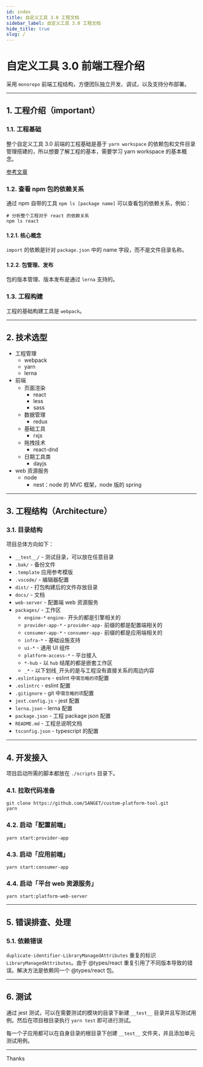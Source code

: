 ```yaml
---
id: index
title: 自定义工具 3.0 工程文档
sidebar_label: 自定义工具 3.0 工程文档
hide_title: true
slug: /
---
```



# 自定义工具 3.0 前端工程介绍

采用 `monorepo` 前端工程结构，方便团队独立开发、调试，以及支持分布部署。

---

<!-- ## 1. 知识库

1. 整体
   - [系统架构](https://www.tapd.cn/41909965/documents/show/1141909965001000886?file_type=word&file_ext=0-%E5%89%8D%E7%AB%AF%E6%9E%B6%E6%9E%84%E8%AE%BE%E8%AE%A1v3)
2. 公用模块
   - [路由模块设计方案](https://www.tapd.cn/41909965/documents/show/1141909965001001066?file_type=word)
3. 配置端接入
   - [页面设计器方案](https://www.tapd.cn/41909965/documents/show/1141909965001001350?file_type=word)
   - [配置端业务模块接入](./平台接入/write-sub-app.md)
   - [平台组件接入](./docs/平台组件接入规则.md)
4. 应用端
   - [应用前端运行方案](https://www.tapd.cn/41909965/documents/show/1141909965001001298?file_type=word)
   - [应用端权限控制方案](https://www.tapd.cn/41909965/documents/show/1141909965001001065?file_type=word)
   - [IUB-DSL 引擎接入 TODO](TODO)
5. [工程部署](./docs/工程/deployment.md)

--- -->

## 1. 工程介绍（important）

### 1.1. 工程基础

整个自定义工具 3.0 前端的工程基础是基于 `yarn workspace` 的依赖包和文件目录管理搭建的，所以想要了解工程的基本，需要学习 yarn workspace 的基本概念。

[参考文章](https://blog.csdn.net/i10630226/article/details/99702447)

### 1.2. 查看 npm 包的依赖关系

通过 npm 自带的工具 `npm ls [package name]` 可以查看包的依赖关系，例如：

```shell
# 分析整个工程对于 react 的依赖关系
npm ls react
```

#### 1.2.1. 核心概念

`import` 的依赖是针对 `package.json` 中的 name 字段，而不是文件目录名称。

#### 1.2.2. 包管理、发布

包的版本管理、版本发布是通过 `lerna` 支持的。

### 1.3. 工程构建

工程的基础构建工具是 `webpack`。

---

## 2. 技术选型

- 工程管理
  - webpack
  - yarn
  - lerna
- 前端
  - 页面渲染
    - react
    - less
    - sass
  - 数据管理
    - redux
  - 基础工具
    - rxjs
  - 拖拽技术
    - react-dnd
  - 日期工具类
    - dayjs
- web 资源服务
  - node
    - nest：node 的 MVC 框架，node 版的 spring

---

## 3. 工程结构（Architecture）

### 3.1. 目录结构

项目总体方向如下：

- `__test__/` - 测试目录，可以放在任意目录
- `.bak/` - 备份文件
- `.template` 应用参考模版
- `.vscode/` - 编辑器配置
- `dist/` - 打包构建后的文件存放目录
- `docs/` - 文档
- `web-server` - 配置端 web 资源服务
- `packages/` - 工作区
  - `engine-*` `engine-` 开头的都是引擎相关的
  - `provider-app-*` - `provider-app-` 前缀的都是配置端相关的
  - `consumer-app-*` - `consumer-app-` 前缀的都是应用端相关的
  - `infra-*` - 基础设施支持
  - `ui-*` - 通用 UI 组件
  - `platform-access-*` - 平台接入
  - `*-hub` - 以 `hub` 结尾的都是嵌套工作区
  - `_*` - 以下划线`_`开头的是与工程没有直接关系的周边内容
- `.eslintignore` - eslint 中`需忽略的项`配置
- `.eslintrc` - eslint 配置
- `.gitignore` - git 中`需忽略的项`配置
- `jest.config.js` - jest 配置
- `lerna.json` - lerna 配置
- `package.json` - 工程 package json 配置
- `README.md` - 工程总说明文档
- `tsconfig.json` - typescript 的配置

---

## 4. 开发接入

项目启动所需的脚本都放在 `./scripts` 目录下。

### 4.1. 拉取代码准备

```shell
git clone https://github.com/SANGET/custom-platform-tool.git
yarn
```

### 4.2. 启动「配置前端」

```shell
yarn start:provider-app
```

### 4.3. 启动「应用前端」

```shell
yarn start:consumer-app
```

### 4.4. 启动「平台 web 资源服务」

```shell
yarn start:platform-web-server
```

---

## 5. 错误排查、处理

### 5.1. 依赖错误

`duplicate-identifier-LibraryManagedAttributes` 重复的标识 `LibraryManagedAttributes`。由于 @types/react 重复引用了不同版本导致的错误。解决方法是依赖同一个 @types/react 包。

---

## 6. 测试

通过 jest 测试，可以在需要测试的模块的目录下新建 `__test__` 目录并且写测试用例。然后在项目根目录执行 `yarn test` 即可进行测试。

每一个子应用都可以在自身目录的根目录下创建 `__test__` 文件夹，并且添加单元测试用例。

---

Thanks
